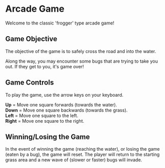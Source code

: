 # Arcade Game
Welcome to the classic 'frogger' type arcade game!

## Game Objective
The objective of the game is to safely cross the road and into the water.

Along the way, you may encounter some bugs that are trying to take you out. If they get to you, it's game over!

## Game Controls
To play the game, use the arrow keys on your keyboard.

**Up** = Move one square forwards (towards the water).  
**Down** = Move one square backwards (towards the grass).  
**Left** = Move one square to the left.  
**Right** = Move one square to the right.  

## Winning/Losing the Game

In the event of winning the game (reaching the water), or losing the game (eaten by a bug), the game will reset. The player will return to the starting grass area and a new wave of (slower or faster) bugs will invade.
